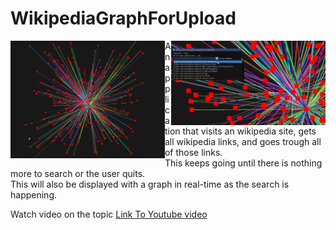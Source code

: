 # WikipediaGraphForUpload

<img style="width:49%; float:left;" src="https://github.com/Jason-Diesel/WikipediaGraph/blob/master/GrapgImagesForReadme/Graph1.PNG">
<img style="width:49%; float:right;" src="https://github.com/Jason-Diesel/WikipediaGraph/blob/master/GrapgImagesForReadme/Graph2.PNG">

An application that visits an wikipedia site, gets all wikipedia links, and goes trough all of those links.
<br>
This keeps going until there is nothing more to search or the user quits.
<br>
This will also be displayed with a graph in real-time as the search is happening.
<br>

Watch video on the topic
<a href="https://youtu.be/Rvapb45jigU">Link To Youtube video</a>
<br>


